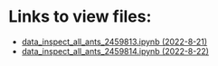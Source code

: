 # Links to view files:

* [data_inspect_all_ants_2459813.ipynb (2022-8-21)](https://nbviewer.jupyter.org/github/HERA-Team/H6C_Notebooks/blob/main/data_inspect_all_ants/data_inspect_all_ants_2459813.ipynb)
* [data_inspect_all_ants_2459814.ipynb (2022-8-22)](https://nbviewer.jupyter.org/github/HERA-Team/H6C_Notebooks/blob/main/data_inspect_all_ants/data_inspect_all_ants_2459814.ipynb)